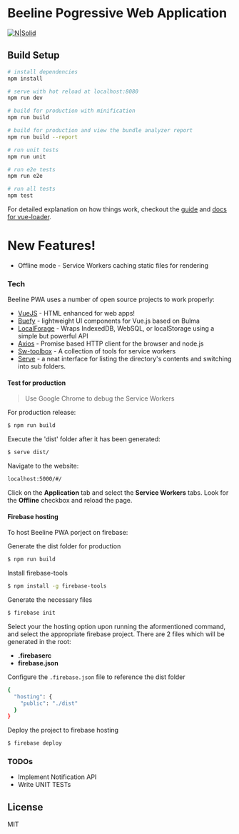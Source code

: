 # Beeline Pogressive Web Application

[![N|Solid](https://ypereirareis.github.io/images/posts/vuejs.jpg)](https://nodesource.com/products/nsolid)

## Build Setup

``` bash
# install dependencies
npm install

# serve with hot reload at localhost:8080
npm run dev

# build for production with minification
npm run build

# build for production and view the bundle analyzer report
npm run build --report

# run unit tests
npm run unit

# run e2e tests
npm run e2e

# run all tests
npm test
```

For detailed explanation on how things work, checkout the [guide](http://vuejs-templates.github.io/webpack/) and [docs for vue-loader](http://vuejs.github.io/vue-loader).

# New Features!

  - Offline mode - Service Workers caching static files for rendering

### Tech

Beeline PWA uses a number of open source projects to work properly:

* [VueJS] - HTML enhanced for web apps!
* [Buefy] - lightweight UI components for Vue.js based on Bulma
* [LocalForage] - Wraps IndexedDB, WebSQL, or localStorage using a simple but powerful API
* [Axios] - Promise based HTTP client for the browser and node.js
* [Sw-toolbox] - A collection of tools for service workers
* [Serve] - a neat interface for listing the directory's contents and switching into sub folders.

#### Test for production
> Use Google Chrome to debug the Service Workers

For production release:
```sh
$ npm run build
```
Execute the 'dist' folder after it has been generated:
```sh
$ serve dist/
```
Navigate to the website:
```sh
localhost:5000/#/
```
Click on the **Application** tab and select the **Service Workers** tabs. Look for the **Offline** checkbox and reload the page.

#### Firebase hosting
To host Beeline PWA porject on firebase:

Generate the dist folder for production
```sh
$ npm run build
```
Install firebase-tools
```sh
$ npm install -g firebase-tools
```
Generate the necessary files
```sh
$ firebase init
```

Select your the hosting option upon running the aformentioned command, and select the appropriate firebase project. There are 2 files which will be generated in the root:
- **.firebaserc**
- **firebase.json**

Configure the  `.firebase.json` file to reference the dist folder
```sh
{
  "hosting": {
    "public": "./dist"
  }
}
```

Deploy the project to firebase hosting
```sh
$ firebase deploy
```
### TODOs

 - Implement Notification API
 - Write UNIT TESTs

License
----

MIT


[//]: # (These are reference links used in the body of this note and get stripped out when the markdown processor does its job. There is no need to format nicely because it shouldn't be seen. Thanks SO - http://stackoverflow.com/questions/4823468/store-comments-in-markdown-syntax)

   [VueJS]: <https://vuejs.org>
   [Buefy]: <https://github.com/rafaelpimpa/buefy>
   [LocalForage]: <https://github.com/localForage/localForage>
   [Axios]: <https://github.com/axios/axios>
   [Sw-toolbox]: <https://github.com/GoogleChrome/sw-toolbox>
   [Serve]: <https://www.npmjs.com/package/serve>
   [Dillinger]: <https://github.com/joemccann/dillinger.git>


